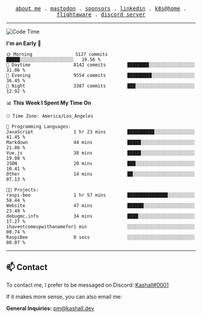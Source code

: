 <p align="center">
  <samp>
    <a href="https://jordanjones.org/">about me</a> .
    <a rel="me" href="https://mastodon.social/@kashall">mastodon</a> .
    <a href="https://github.com/sponsors/kashalls">sponsors</a> .
    <a href="https://linkedin.com/in/jordpjones">linkedin</a> .
    <a href="https://github.com/kashalls/home-cluster">k8s@home</a> .
    <a href="https://flightaware.com/adsb/stats/user/kashalls">flightaware</a> .
    <a href="https://discord.gg/ctgrp8k">discord server</a>
  </samp>
</p>

---

<!--START_SECTION:waka-->
![Code Time](http://img.shields.io/badge/Code%20Time-1%2C362%20hrs%2054%20mins-blue)

**I'm an Early 🐤** 

```text
🌞 Morning                5127 commits        █████░░░░░░░░░░░░░░░░░░░░   19.56 % 
🌆 Daytime                8142 commits        ████████░░░░░░░░░░░░░░░░░   31.06 % 
🌃 Evening                9554 commits        █████████░░░░░░░░░░░░░░░░   36.45 % 
🌙 Night                  3387 commits        ███░░░░░░░░░░░░░░░░░░░░░░   12.92 % 
```


📊 **This Week I Spent My Time On** 

```text
🕑︎ Time Zone: America/Los_Angeles

💬 Programming Languages: 
JavaScript               1 hr 23 mins        ██████████░░░░░░░░░░░░░░░   41.45 % 
Markdown                 44 mins             █████░░░░░░░░░░░░░░░░░░░░   21.86 % 
Vue.js                   38 mins             █████░░░░░░░░░░░░░░░░░░░░   19.08 % 
JSON                     20 mins             ███░░░░░░░░░░░░░░░░░░░░░░   10.41 % 
Other                    14 mins             ██░░░░░░░░░░░░░░░░░░░░░░░   07.13 % 

🐱‍💻 Projects: 
raspi-bee                1 hr 57 mins        ███████████████░░░░░░░░░░   58.44 % 
Website                  47 mins             ██████░░░░░░░░░░░░░░░░░░░   23.49 % 
debugmc.info             34 mins             ████░░░░░░░░░░░░░░░░░░░░░   17.27 % 
ihaventcomeupwithanamefor1 min               ░░░░░░░░░░░░░░░░░░░░░░░░░   00.74 % 
RaspiBee                 0 secs              ░░░░░░░░░░░░░░░░░░░░░░░░░   00.07 % 
```


<!--END_SECTION:waka-->

---

## 📫 Contact

To contact me, I prefer to be messaged on Discord:  [Kashall#0001](https://discord.com/users/201077739589992448)

If it makes more sense, you can also email me:

**General Inquiries:** pm@kashall.dev  
